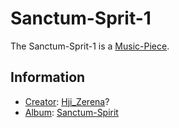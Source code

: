 # Sanctum-Sprit-1

The Sanctum-Sprit-1 is a [Music-Piece](90000010.md).

## Information

- [Creator](600098.md): [Hji_Zerena](70000082.md)?
- [Album](90000044.md): [Sanctum-Spirit](91000013.md)
